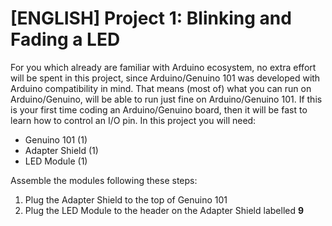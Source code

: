 # [ENGLISH] Project 1: Blinking and Fading a LED
For you which already are familiar with Arduino ecosystem, no extra effort will be spent in this project, since Arduino/Genuino 101 was developed with Arduino compatibility in mind. That means (most of) what you can run on Arduino/Genuino, will be able to run just fine on Arduino/Genuino 101. If this is your first time coding an Arduino/Genuino board, then it will be fast to learn how to control an I/O pin.
In this project you will need:
* Genuino 101 (1)
* Adapter Shield (1)
* LED Module (1)

Assemble the modules following these steps:
1. Plug the Adapter Shield to the top of Genuino 101
2. Plug the LED Module to the header on the Adapter Shield labelled **9**

